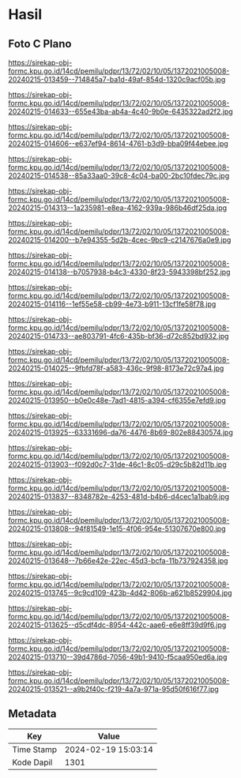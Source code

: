 # Hasil

## Foto C Plano

https://sirekap-obj-formc.kpu.go.id/14cd/pemilu/pdpr/13/72/02/10/05/1372021005008-20240215-013459--714845a7-ba1d-49af-854d-1320c9acf05b.jpg

https://sirekap-obj-formc.kpu.go.id/14cd/pemilu/pdpr/13/72/02/10/05/1372021005008-20240215-014633--655e43ba-ab4a-4c40-9b0e-6435322ad2f2.jpg

https://sirekap-obj-formc.kpu.go.id/14cd/pemilu/pdpr/13/72/02/10/05/1372021005008-20240215-014606--e637ef94-8614-4761-b3d9-bba09f44ebee.jpg

https://sirekap-obj-formc.kpu.go.id/14cd/pemilu/pdpr/13/72/02/10/05/1372021005008-20240215-014538--85a33aa0-39c8-4c04-ba00-2bc10fdec79c.jpg

https://sirekap-obj-formc.kpu.go.id/14cd/pemilu/pdpr/13/72/02/10/05/1372021005008-20240215-014313--1a235981-e8ea-4162-939a-986b46df25da.jpg

https://sirekap-obj-formc.kpu.go.id/14cd/pemilu/pdpr/13/72/02/10/05/1372021005008-20240215-014200--b7e94355-5d2b-4cec-9bc9-c2147676a0e9.jpg

https://sirekap-obj-formc.kpu.go.id/14cd/pemilu/pdpr/13/72/02/10/05/1372021005008-20240215-014138--b7057938-b4c3-4330-8f23-5943398bf252.jpg

https://sirekap-obj-formc.kpu.go.id/14cd/pemilu/pdpr/13/72/02/10/05/1372021005008-20240215-014116--1ef55e58-cb99-4e73-b911-13cf1fe58f78.jpg

https://sirekap-obj-formc.kpu.go.id/14cd/pemilu/pdpr/13/72/02/10/05/1372021005008-20240215-014733--ae803791-4fc6-435b-bf36-d72c852bd932.jpg

https://sirekap-obj-formc.kpu.go.id/14cd/pemilu/pdpr/13/72/02/10/05/1372021005008-20240215-014025--9fbfd78f-a583-436c-9f98-8173e72c97a4.jpg

https://sirekap-obj-formc.kpu.go.id/14cd/pemilu/pdpr/13/72/02/10/05/1372021005008-20240215-013950--b0e0c48e-7ad1-4815-a394-cf6355e7efd9.jpg

https://sirekap-obj-formc.kpu.go.id/14cd/pemilu/pdpr/13/72/02/10/05/1372021005008-20240215-013925--63331696-da76-4476-8b69-802e88430574.jpg

https://sirekap-obj-formc.kpu.go.id/14cd/pemilu/pdpr/13/72/02/10/05/1372021005008-20240215-013903--f092d0c7-31de-46c1-8c05-d29c5b82d11b.jpg

https://sirekap-obj-formc.kpu.go.id/14cd/pemilu/pdpr/13/72/02/10/05/1372021005008-20240215-013837--8348782e-4253-481d-b4b6-d4cec1a1bab9.jpg

https://sirekap-obj-formc.kpu.go.id/14cd/pemilu/pdpr/13/72/02/10/05/1372021005008-20240215-013808--94f81549-1e15-4f06-954e-51307670e800.jpg

https://sirekap-obj-formc.kpu.go.id/14cd/pemilu/pdpr/13/72/02/10/05/1372021005008-20240215-013648--7b66e42e-22ec-45d3-bcfa-11b737924358.jpg

https://sirekap-obj-formc.kpu.go.id/14cd/pemilu/pdpr/13/72/02/10/05/1372021005008-20240215-013745--9c9cd109-423b-4d42-806b-a621b8529904.jpg

https://sirekap-obj-formc.kpu.go.id/14cd/pemilu/pdpr/13/72/02/10/05/1372021005008-20240215-013625--d5cdf4dc-8954-442c-aae6-e6e8ff39d9f6.jpg

https://sirekap-obj-formc.kpu.go.id/14cd/pemilu/pdpr/13/72/02/10/05/1372021005008-20240215-013710--39d4786d-7056-49b1-9410-f5caa950ed6a.jpg

https://sirekap-obj-formc.kpu.go.id/14cd/pemilu/pdpr/13/72/02/10/05/1372021005008-20240215-013521--a9b2f40c-f219-4a7a-971a-95d50f616f77.jpg


## Metadata

| Key        | Value               |
| ---------- | ------------------- |
| Time Stamp | 2024-02-19 15:03:14 |
| Kode Dapil | 1301                |



